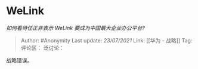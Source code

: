 # WeLink
*如何看待任正非表示 WeLink 要成为中国最大企业办公平台?*

> Author: #Anonymity
> Last update: *23/07/2021*
> Link: [[华为 - 战略]]
> Tag:
> 评论区：
> 泛讨论：

战略错误。
